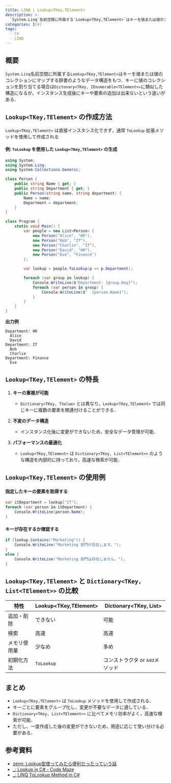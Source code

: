 ```yaml
---
title: LINQ | Lookup<TKey,TElement>
description: >-
  `System.Linq`名前空間に所属する`Lookup<TKey,TElement>`はキーを値または値のコレクションにマップする辞書のようなデータ構造をもつ．
categories: [C#]
tags:
  - C#
  - LINQ
---
```


## 概要

`System.Linq`名前空間に所属する`Lookup<TKey,TElement>`はキーを値または値のコレクションにマップする辞書のようなデータ構造をもつ．キーに値のコレクションを割り当てる場合は`Dictonary<TKey, IEnumerable<TElement>>`に類似した構造になるが，インスタンス生成後にキーや要素の追加は出来ないという違いがある．

<!-- more -->


## `Lookup<TKey,TElement>` の作成方法

`Lookup<TKey,TElement>` は直接インスタンス化できず，通常 `ToLookup` 拡張メソッドを使用して作成される

#### 例: `ToLookup` を使用した `Lookup<TKey,TElement>` の生成

```csharp
using System;
using System.Linq;
using System.Collections.Generic;

class Person {
    public string Name { get; }
    public string Department { get; }
    public Person(string name, string department) {
        Name = name;
        Department = department;
    }
}

class Program {
    static void Main() {
        var people = new List<Person> {
            new Person("Alice", "HR"),
            new Person("Bob", "IT"),
            new Person("Charlie", "IT"),
            new Person("David", "HR"),
            new Person("Eve", "Finance")
        };

        var lookup = people.ToLookup(p => p.Department);

        foreach (var group in lookup) {
            Console.WriteLine($"Department: {group.Key}");
            foreach (var person in group) {
                Console.WriteLine($"  {person.Name}");
            }
        }
    }
}
```

**出力例**
```
Department: HR
  Alice
  David
Department: IT
  Bob
  Charlie
Department: Finance
  Eve
```

## `Lookup<TKey,TElement>` の特長

1. **キーの重複が可能**
   - `Dictionary<TKey, TValue>` とは異なり，`Lookup<TKey,TElement>` では同じキーに複数の要素を関連付けることができる．

2. **不変のデータ構造**
   - インスタンス化後に変更ができないため，安全なデータ管理が可能．

3. **パフォーマンスの最適化**
   - `Lookup<TKey,TElement>` は `Dictionary<TKey, List<TElement>>` のような構造を内部的に持っており，高速な検索が可能．


## `Lookup<TKey,TElement>` の使用例

#### 指定したキーの要素を取得する

```csharp
var itDepartment = lookup["IT"];
foreach (var person in itDepartment) {
    Console.WriteLine(person.Name);
}
```

#### キーが存在するか確認する

```csharp
if (lookup.Contains("Marketing")) {
    Console.WriteLine("Marketing 部門が存在します。");
}
else {
    Console.WriteLine("Marketing 部門は存在しません。");
}
```

## `Lookup<TKey,TElement>` と `Dictionary<TKey, List<TElement>>` の比較

| 特性         | Lookup<TKey,TElement> | Dictionary<TKey, List<TElement>> |
| ------------ | --------------------- | -------------------------------- |
| 追加・削除   | できない              | 可能                             |
| 検索         | 高速                  | 高速                             |
| メモリ使用量 | 少なめ                | 多め                             |
| 初期化方法   | `ToLookup`            | コンストラクタ or `Add`メソッド  |


## まとめ

- `Lookup<TKey,TElement>` は `ToLookup` メソッドを使用して作成される．
- キーごとに要素をグループ化し，変更が不要なデータに適している．
- `Dictionary<TKey, List<TElement>>` に比べてメモリ効率がよく，高速な検索が可能．
- ただし、一度作成した後の変更ができないため，用途に応じて使い分ける必要がある．


## 参考資料
- [zenn: Lookup型使ってみたら便利だったっていう話](https://zenn.dev/amenonegames/articles/cac18c20ae72fa)
- [_: Lookup in C# - Code Maze](https://code-maze.com/csharp-lookup/)
- [_: LINQ ToLookup Method in C#](https://dotnettutorials.net/lesson/linq-tolookup-operator/)


<!-- リンク -->
[Lookup<TKey,TElement>]: https://learn.microsoft.com/ja-jp/dotnet/api/system.linq.lookup-2?view=net-8.0
